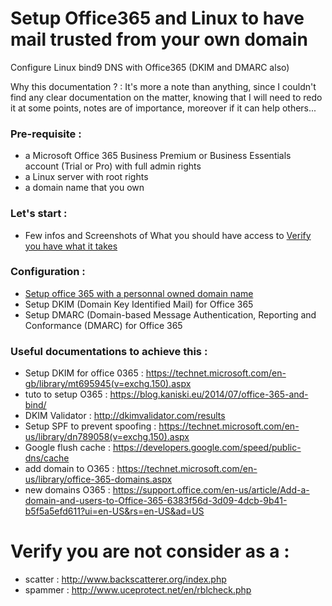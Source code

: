 # Setup Office365 and Linux to have mail trusted from your own domain

Configure Linux bind9 DNS with Office365 (DKIM and DMARC also)

Why this documentation ? :
  It's more a note than anything, since I couldn't find any clear documentation on the matter, knowing that I will need to redo it at some points, notes are of importance, moreover if it can help others...

### Pre-requisite :  
 * a Microsoft Office 365 Business Premium or Business Essentials account (Trial or Pro) with full admin rights 
 * a Linux server with root rights    
 * a domain name that you own

### Let's start :  
 * Few infos and Screenshots of What you should have access to 
	[Verify you have what it takes](docs/startoverview.md)

### Configuration :  
 * [Setup office 365 with a personnal owned domain name](docs/O365_AddDomainFirstSteps.md)
 * Setup DKIM (Domain Key Identified Mail) for Office 365
 * Setup DMARC (Domain-based Message Authentication, Reporting and Conformance (DMARC) for Office 365


### Useful documentations to achieve this :    
 * Setup DKIM for office 0365 : <https://technet.microsoft.com/en-gb/library/mt695945(v=exchg.150).aspx>  
 * tuto to setup O365 : <https://blog.kaniski.eu/2014/07/office-365-and-bind/>  
 * DKIM Validator : <http://dkimvalidator.com/results>  
 * Setup SPF to prevent spoofing : <https://technet.microsoft.com/en-us/library/dn789058(v=exchg.150).aspx>  
 * Google flush cache : <https://developers.google.com/speed/public-dns/cache>
 * add domain to O365 : <https://technet.microsoft.com/en-us/library/office-365-domains.aspx>
 * new domains O365 : <https://support.office.com/en-us/article/Add-a-domain-and-users-to-Office-365-6383f56d-3d09-4dcb-9b41-b5f5a5efd611?ui=en-US&rs=en-US&ad=US>  

# Verify you are not consider as a :  
 * scatter : http://www.backscatterer.org/index.php 
 * spammer : http://www.uceprotect.net/en/rblcheck.php


 




